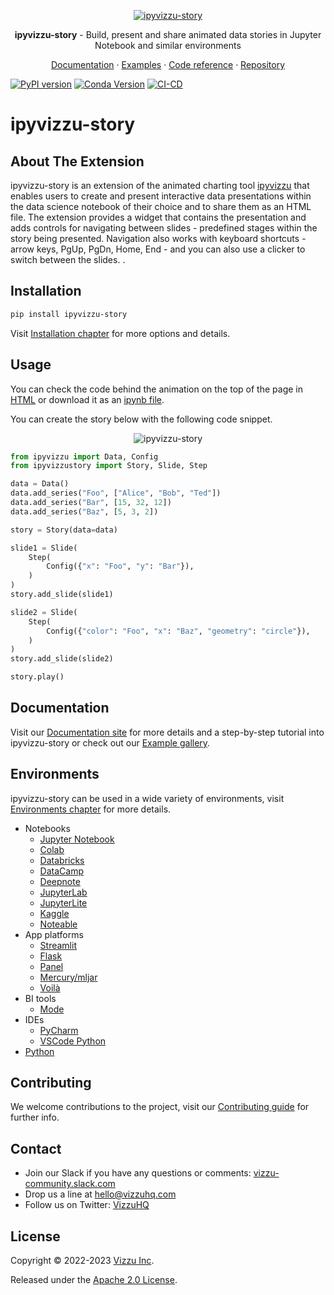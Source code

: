 <p align="center">
  <a href="https://ipyvizzu-story.vizzuhq.com">
    <img src="https://ipyvizzu-story.vizzuhq.com/latest/assets/ipyvizzu-story.gif" alt="ipyvizzu-story" />
  </a>
  <p align="center"><b>ipyvizzu-story</b> - Build, present and share animated data stories in Jupyter Notebook and similar environments</p>
  <p align="center">
    <a href="https://ipyvizzu-story.vizzuhq.com">Documentation</a>
    · <a href="https://ipyvizzu-story.vizzuhq.com/latest/examples/">Examples</a>
    · <a href="https://ipyvizzu-story.vizzuhq.com/latest/reference/ipyvizzustory/">Code reference</a>
    · <a href="https://github.com/vizzuhq/ipyvizzu-story">Repository</a>
  </p>
</p>

[![PyPI version](https://badge.fury.io/py/ipyvizzu-story.svg)](https://badge.fury.io/py/ipyvizzu-story)
[![Conda Version](https://img.shields.io/conda/vn/conda-forge/ipyvizzu-story.svg)](https://anaconda.org/conda-forge/ipyvizzu-story)
[![CI-CD](https://github.com/vizzuhq/ipyvizzu-story/actions/workflows/cicd.yml/badge.svg?branch=main)](https://github.com/vizzuhq/ipyvizzu-story/actions/workflows/cicd.yml)

# ipyvizzu-story

## About The Extension

ipyvizzu-story is an extension of the animated charting tool
[ipyvizzu](https://github.com/vizzuhq/ipyvizzu) that enables users to create and
present interactive data presentations within the data science notebook of their
choice and to share them as an HTML file. The extension provides a widget that
contains the presentation and adds controls for navigating between slides -
predefined stages within the story being presented. Navigation also works with
keyboard shortcuts - arrow keys, PgUp, PgDn, Home, End - and you can also use a
clicker to switch between the slides. .

## Installation

```sh
pip install ipyvizzu-story
```

Visit
[Installation chapter](https://ipyvizzu-story.vizzuhq.com/latest/installation)
for more options and details.

## Usage

You can check the code behind the animation on the top of the page in
[HTML](https://ipyvizzu-story.vizzuhq.com/examples/complex/complex.html) or
download it as an
[ipynb file](https://ipyvizzu-story.vizzuhq.com/examples/demo/ipyvizzu-story_example.ipynb).

You can create the story below with the following code snippet.

<p align="center">
  <img src="https://ipyvizzu-story.vizzuhq.com/latest/assets/readme-example.gif" alt="ipyvizzu-story" />
</p>

```python
from ipyvizzu import Data, Config
from ipyvizzustory import Story, Slide, Step

data = Data()
data.add_series("Foo", ["Alice", "Bob", "Ted"])
data.add_series("Bar", [15, 32, 12])
data.add_series("Baz", [5, 3, 2])

story = Story(data=data)

slide1 = Slide(
    Step(
        Config({"x": "Foo", "y": "Bar"}),
    )
)
story.add_slide(slide1)

slide2 = Slide(
    Step(
        Config({"color": "Foo", "x": "Baz", "geometry": "circle"}),
    )
)
story.add_slide(slide2)

story.play()
```

## Documentation

Visit our [Documentation site](https://ipyvizzu-story.vizzuhq.com) for more
details and a step-by-step tutorial into ipyvizzu-story or check out our
[Example gallery](https://ipyvizzu-story.vizzuhq.com/latest/examples/).

## Environments

ipyvizzu-story can be used in a wide variety of environments, visit
[Environments chapter](https://ipyvizzu-story.vizzuhq.com/latest/environments/)
for more details.

- Notebooks
  - [Jupyter Notebook](https://ipyvizzu-story.vizzuhq.com/latest/environments/notebook/jupyternotebook/)
  - [Colab](https://ipyvizzu-story.vizzuhq.com/latest/environments/notebook/colab/)
  - [Databricks](https://ipyvizzu-story.vizzuhq.com/latest/environments/notebook/databricks/)
  - [DataCamp](https://ipyvizzu-story.vizzuhq.com/latest/environments/notebook/datacamp/)
  - [Deepnote](https://ipyvizzu-story.vizzuhq.com/latest/environments/notebook/deepnote/)
  - [JupyterLab](https://ipyvizzu-story.vizzuhq.com/latest/environments/notebook/jupyterlab/)
  - [JupyterLite](https://ipyvizzu-story.vizzuhq.com/latest/environments/notebook/jupyterlite/)
  - [Kaggle](https://ipyvizzu-story.vizzuhq.com/latest/environments/notebook/kaggle/)
  - [Noteable](https://ipyvizzu-story.vizzuhq.com/latest/environments/notebook/noteable/)
- App platforms
  - [Streamlit](https://ipyvizzu-story.vizzuhq.com/latest/environments/platform/streamlit/)
  - [Flask](https://ipyvizzu-story.vizzuhq.com/latest/environments/platform/flask/)
  - [Panel](https://ipyvizzu-story.vizzuhq.com/latest/environments/platform/panel/)
  - [Mercury/mljar](https://ipyvizzu-story.vizzuhq.com/latest/environments/platform/mercury/)
  - [Voilà](https://ipyvizzu-story.vizzuhq.com/latest/environments/platform/voila/)
- BI tools
  - [Mode](https://ipyvizzu-story.vizzuhq.com/latest/environments/bi/mode/)
- IDEs
  - [PyCharm](https://ipyvizzu-story.vizzuhq.com/latest/environments/ide/pycharm/)
  - [VSCode Python](https://ipyvizzu-story.vizzuhq.com/latest/environments/ide/vscode/)
- [Python](https://ipyvizzu-story.vizzuhq.com/latest/environments/python/)

## Contributing

We welcome contributions to the project, visit our
[Contributing guide](https://ipyvizzu-story.vizzuhq.com/latest/CONTRIBUTING) for
further info.

## Contact

- Join our Slack if you have any questions or comments:
  [vizzu-community.slack.com](https://join.slack.com/t/vizzu-community/shared_invite/zt-w2nqhq44-2CCWL4o7qn2Ns1EFSf9kEg)
- Drop us a line at hello@vizzuhq.com
- Follow us on Twitter: [VizzuHQ](https://twitter.com/VizzuHQ)

## License

Copyright © 2022-2023 [Vizzu Inc](https://vizzuhq.com).

Released under the
[Apache 2.0 License](https://ipyvizzu-story.vizzuhq.com/latest/LICENSE).
